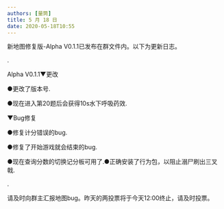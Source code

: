 ```yaml
---
authors: [量筒]
title: 5 月 18 日
date: 2020-05-18T10:55
---
```


新地图修复版-Alpha V0.1.1已发布在群文件内。以下为更新日志。

.

Alpha V0.1.1▼更改

●更改了版本号.

●现在进入第20题后会获得10s水下呼吸药效.

▼Bug修复

●修复计分错误的bug.

●修复了开始游戏就会结束的bug.

●现在查询分数的切换记分板可用了.●正确安装了行为包，以阻止溺尸刷出三叉戟.

.

请及时向群主汇报地图bug。昨天的两投票将于今天12:00终止，请及时投票。
